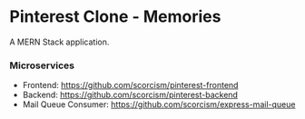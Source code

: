 # Pinterest Clone - Memories

A MERN Stack application.

### Microservices
- Frontend: https://github.com/scorcism/pinterest-frontend
- Backend: https://github.com/scorcism/pinterest-backend
- Mail Queue Consumer: https://github.com/scorcism/express-mail-queue

